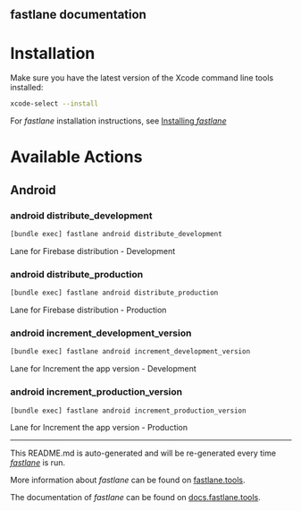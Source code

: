 fastlane documentation
----

# Installation

Make sure you have the latest version of the Xcode command line tools installed:

```sh
xcode-select --install
```

For _fastlane_ installation instructions, see [Installing _fastlane_](https://docs.fastlane.tools/#installing-fastlane)

# Available Actions

## Android

### android distribute_development

```sh
[bundle exec] fastlane android distribute_development
```

Lane for Firebase distribution - Development

### android distribute_production

```sh
[bundle exec] fastlane android distribute_production
```

Lane for Firebase distribution - Production

### android increment_development_version

```sh
[bundle exec] fastlane android increment_development_version
```

Lane for Increment the app version - Development

### android increment_production_version

```sh
[bundle exec] fastlane android increment_production_version
```

Lane for Increment the app version - Production

----

This README.md is auto-generated and will be re-generated every time [_fastlane_](https://fastlane.tools) is run.

More information about _fastlane_ can be found on [fastlane.tools](https://fastlane.tools).

The documentation of _fastlane_ can be found on [docs.fastlane.tools](https://docs.fastlane.tools).
